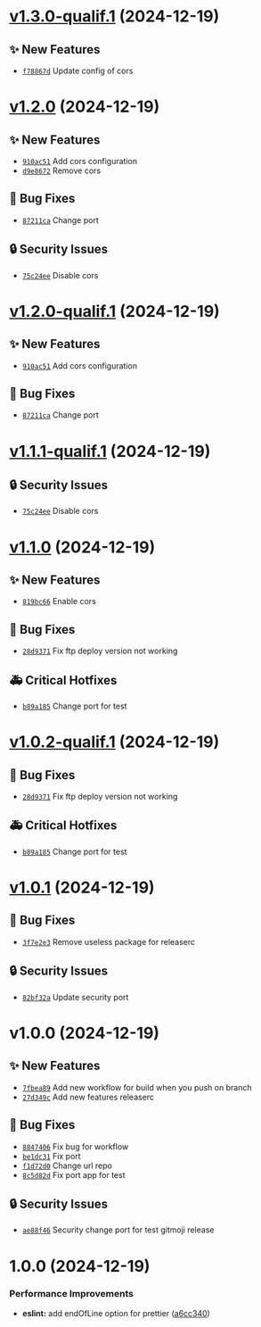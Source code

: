 # [v1.3.0-qualif.1](https://github.com/ItAntoninR/test-semantics-with-ci-nest/compare/v1.2.0...v1.3.0-qualif.1) (2024-12-19)

## ✨ New Features
- [`f78867d`](https://github.com/ItAntoninR/test-semantics-with-ci-nest/commit/f78867d)  Update config of cors

# [v1.2.0](https://github.com/ItAntoninR/test-semantics-with-ci-nest/compare/v1.1.0...v1.2.0) (2024-12-19)

## ✨ New Features
- [`910ac51`](https://github.com/ItAntoninR/test-semantics-with-ci-nest/commit/910ac51)  Add cors configuration 
- [`d9e8672`](https://github.com/ItAntoninR/test-semantics-with-ci-nest/commit/d9e8672)  Remove cors 

## 🐛 Bug Fixes
- [`87211ca`](https://github.com/ItAntoninR/test-semantics-with-ci-nest/commit/87211ca)  Change port 

## 🔒 Security Issues
- [`75c24ee`](https://github.com/ItAntoninR/test-semantics-with-ci-nest/commit/75c24ee) ️ Disable cors

# [v1.2.0-qualif.1](https://github.com/ItAntoninR/test-semantics-with-ci-nest/compare/v1.1.1-qualif.1...v1.2.0-qualif.1) (2024-12-19)

## ✨ New Features
- [`910ac51`](https://github.com/ItAntoninR/test-semantics-with-ci-nest/commit/910ac51)  Add cors configuration 

## 🐛 Bug Fixes
- [`87211ca`](https://github.com/ItAntoninR/test-semantics-with-ci-nest/commit/87211ca)  Change port

# [v1.1.1-qualif.1](https://github.com/ItAntoninR/test-semantics-with-ci-nest/compare/v1.1.0...v1.1.1-qualif.1) (2024-12-19)

## 🔒 Security Issues
- [`75c24ee`](https://github.com/ItAntoninR/test-semantics-with-ci-nest/commit/75c24ee) ️ Disable cors

# [v1.1.0](https://github.com/ItAntoninR/test-semantics-with-ci-nest/compare/v1.0.1...v1.1.0) (2024-12-19)

## ✨ New Features
- [`819bc66`](https://github.com/ItAntoninR/test-semantics-with-ci-nest/commit/819bc66)  Enable cors 

## 🐛 Bug Fixes
- [`28d9371`](https://github.com/ItAntoninR/test-semantics-with-ci-nest/commit/28d9371)  Fix ftp deploy version not working 

## 🚑 Critical Hotfixes
- [`b89a185`](https://github.com/ItAntoninR/test-semantics-with-ci-nest/commit/b89a185) ️ Change port for test

# [v1.0.2-qualif.1](https://github.com/ItAntoninR/test-semantics-with-ci-nest/compare/v1.0.1...v1.0.2-qualif.1) (2024-12-19)

## 🐛 Bug Fixes
- [`28d9371`](https://github.com/ItAntoninR/test-semantics-with-ci-nest/commit/28d9371)  Fix ftp deploy version not working 

## 🚑 Critical Hotfixes
- [`b89a185`](https://github.com/ItAntoninR/test-semantics-with-ci-nest/commit/b89a185) ️ Change port for test

# [v1.0.1](https://github.com/ItAntoninR/test-semantics-with-ci-nest/compare/v1.0.0...v1.0.1) (2024-12-19)

## 🐛 Bug Fixes
- [`3f7e2e3`](https://github.com/ItAntoninR/test-semantics-with-ci-nest/commit/3f7e2e3)  Remove useless package for releaserc 

## 🔒 Security Issues
- [`82bf32a`](https://github.com/ItAntoninR/test-semantics-with-ci-nest/commit/82bf32a) ️ Update security port

# v1.0.0 (2024-12-19)

## ✨ New Features
- [`7fbea89`](https://github.com/ItAntoninR/test-semantics-with-ci-nest/commit/7fbea89)  Add new workflow for build when you push on branch 
- [`27d349c`](https://github.com/ItAntoninR/test-semantics-with-ci-nest/commit/27d349c)  Add new features releaserc 

## 🐛 Bug Fixes
- [`8847406`](https://github.com/ItAntoninR/test-semantics-with-ci-nest/commit/8847406)  Fix bug for workflow 
- [`be1dc31`](https://github.com/ItAntoninR/test-semantics-with-ci-nest/commit/be1dc31)  Fix port 
- [`f1d72d0`](https://github.com/ItAntoninR/test-semantics-with-ci-nest/commit/f1d72d0)  Change url repo 
- [`8c5d82d`](https://github.com/ItAntoninR/test-semantics-with-ci-nest/commit/8c5d82d)  Fix port app for test 

## 🔒 Security Issues
- [`ae88f46`](https://github.com/ItAntoninR/test-semantics-with-ci-nest/commit/ae88f46) ️ Security change port for test gitmoji release 



# 1.0.0 (2024-12-19)


### Performance Improvements

* **eslint:** add endOfLine option for prettier ([a6cc340](https://github.com/ItAntoninR/test-semantics-with-ci-nest/commit/a6cc3404d858348ab14e9f1d2bf7f43b145db413))
